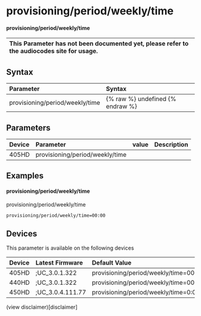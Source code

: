 ﻿---
description: provisioning/period/weekly/time
search:
    keywords: ['provisioning','period','weekly','time']
---

# provisioning/period/weekly/time

#### provisioning/period/weekly/time


| This Parameter has not been documented yet, please refer to the audiocodes site for usage.  |
| :--- |

## Syntax
| Parameter | Syntax |
| :--- | :--- |
|provisioning/period/weekly/time | {% raw %} undefined {% endraw %} |

## Parameters
|Device|Parameter|value|Description|
|:---|:---|:---|:---|
| 405HD | provisioning/period/weekly/time |  |  |

## Examples
#### provisioning/period/weekly/time

provisioning/period/weekly/time

```
provisioning/period/weekly/time=00:00
```

## Devices
This parameter is available on the following devices

| Device | Latest Firmware | Default Value |
|:---|:---|:---|
| 405HD | ;UC_3.0.1.322 | provisioning/period/weekly/time=00:00 
| 440HD | ;UC_3.0.1.322 | provisioning/period/weekly/time=00:00 
| 450HD | ;UC_3.0.4.111.77 | provisioning/period/weekly/time=0:00 

(view disclaimer)[disclaimer]
